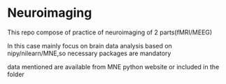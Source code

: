 # Neuroimaging
This repo compose of practice of neuroimaging of 2 parts(fMRI/MEEG)

In this case mainly focus on brain data analysis based on nipy/nilearn/MNE,so necessary packages are mandatory

data mentioned are available from MNE python website or included in the folder
